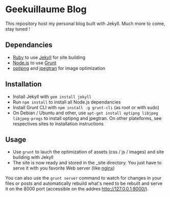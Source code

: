 Geekuillaume Blog
=================

This repository host my personal blog built with Jekyll.
Much more to come, stay tuned !

Dependancies
------------

- [Ruby](http://www.ruby-lang.org/en/) to use [Jekyll](http://jekyllrb.com/) for site building
- [Node.js](http://nodejs.org/) to use [Grunt](http://gruntjs.com/)
- [optipng](http://optipng.sourceforge.net/) and [jpegtran](http://jpegclub.org/jpegtran/) for image optimization

Installation
------------

- Install Jekyll with `gem install jekyll`
- Run `npm install` to install all Node.js dependancies
- Install Grunt CLI with `npm install -g grunt-cli` (as root or with sudo)
- On Debian / Ubuntu and other, use `apt-get install optipng libjpeg libjpeg-progs` to install optipng and jpegtran. On other plateforms, see respectives sites to installation instructions

Usage
-----

- Use `grunt` to lauch the optimization of assets (css / js / images) and site building with Jekyll
- The site is now ready and stored in the _site directory. You just have to serve it with you favorite Web server (like [nginx](http://nginx.org/))

You can also use the `grunt server` command to watch for changes in your files or posts and automatically rebuild what's need to be rebuilt and serve it on the 8000 port (accessible on the addres http://127.0.0.1:8000/).
